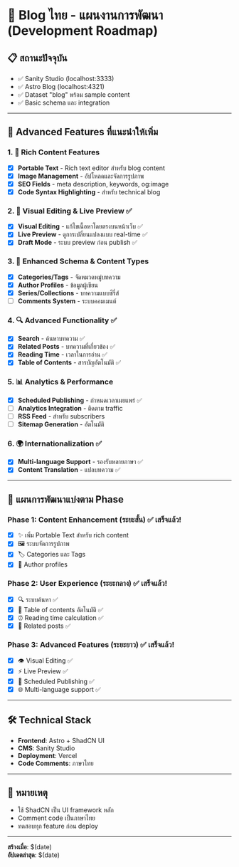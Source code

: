 # 🚀 Blog ไทย - แผนงานการพัฒนา (Development Roadmap)

## 📋 สถานะปัจจุบัน
- ✅ Sanity Studio (localhost:3333)
- ✅ Astro Blog (localhost:4321)
- ✅ Dataset "blog" พร้อม sample content
- ✅ Basic schema และ integration

---

## 🚀 Advanced Features ที่แนะนำให้เพิ่ม

### 1. 📝 Rich Content Features
- [x] **Portable Text** - Rich text editor สำหรับ blog content
- [x] **Image Management** - อัปโหลดและจัดการรูปภาพ
- [x] **SEO Fields** - meta description, keywords, og:image
- [x] **Code Syntax Highlighting** - สำหรับ technical blog

### 2. 🎨 Visual Editing & Live Preview ✅
- [x] **Visual Editing** - แก้ไขเนื้อหาโดยตรงบนหน้าเว็บ ✅
- [x] **Live Preview** - ดูการเปลี่ยนแปลงแบบ real-time ✅
- [x] **Draft Mode** - ระบบ preview ก่อน publish ✅

### 3. 📱 Enhanced Schema & Content Types
- [x] **Categories/Tags** - จัดหมวดหมู่บทความ
- [x] **Author Profiles** - ข้อมูลผู้เขียน
- [x] **Series/Collections** - บทความแบบซีรี่ส์
- [ ] **Comments System** - ระบบคอมเมนต์

### 4. 🔍 Advanced Functionality ✅
- [x] **Search** - ค้นหาบทความ ✅
- [x] **Related Posts** - บทความที่เกี่ยวข้อง ✅
- [x] **Reading Time** - เวลาในการอ่าน ✅
- [x] **Table of Contents** - สารบัญอัตโนมัติ ✅

### 5. 📊 Analytics & Performance
- [x] **Scheduled Publishing** - กำหนดเวลาเผยแพร่ ✅
- [ ] **Analytics Integration** - ติดตาม traffic
- [ ] **RSS Feed** - สำหรับ subscribers
- [ ] **Sitemap Generation** - อัตโนมัติ

### 6. 🌍 Internationalization ✅
- [x] **Multi-language Support** - รองรับหลายภาษา ✅
- [x] **Content Translation** - แปลบทความ ✅

---

## 🎯 แผนการพัฒนาแบ่งตาม Phase

### Phase 1: **Content Enhancement** (ระยะสั้น) ✅ เสร็จแล้ว!
- [x] ✨ เพิ่ม Portable Text สำหรับ rich content
- [x] 🖼️ ระบบจัดการรูปภาพ
- [x] 🏷️ Categories และ Tags
- [x] 👤 Author profiles

### Phase 2: **User Experience** (ระยะกลาง) ✅ เสร็จแล้ว!
- [x] 🔍 ระบบค้นหา ✅
- [x] 📖 Table of contents อัตโนมัติ ✅
- [x] ⏰ Reading time calculation ✅
- [x] 🔗 Related posts ✅

### Phase 3: **Advanced Features** (ระยะยาว) ✅ เสร็จแล้ว!
- [x] 👁️ Visual Editing ✅
- [x] ⚡ Live Preview ✅  
- [x] 📅 Scheduled Publishing ✅
- [x] 🌐 Multi-language support ✅

---

## 🛠️ Technical Stack
- **Frontend**: Astro + ShadCN UI
- **CMS**: Sanity Studio
- **Deployment**: Vercel
- **Code Comments**: ภาษาไทย

---

## 📝 หมายเหตุ
- ใช้ ShadCN เป็น UI framework หลัก
- Comment code เป็นภาษาไทย
- ทดสอบทุก feature ก่อน deploy

---

**สร้างเมื่อ**: $(date)  
**อัปเดตล่าสุด**: $(date) 
